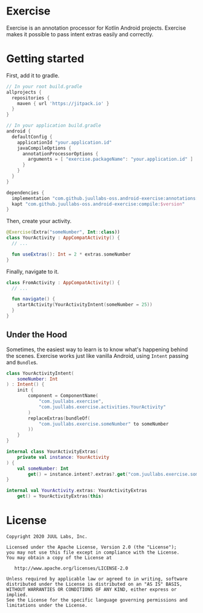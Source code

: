 # Exercise

Exercise is an annotation processor for Kotlin Android projects.
Exercise makes it possible to pass intent extras easily and correctly.

# Getting started

First, add it to gradle.

```gradle
// In your root build.gradle
allprojects {
  repositories {
    maven { url 'https://jitpack.io' }
  }
}

// In your application build.gradle
android {
  defaultConfig {
    applicationId "your.application.id"
    javaCompileOptions {
      annotationProcessorOptions {
        arguments = [ "exercise.packageName": "your.application.id" ]
      }
    }
  }
}

dependencies {
  implementation "com.github.juullabs-oss.android-exercise:annotations:$version"
  kapt "com.github.juullabs-oss.android-exercise:compile:$version"
}
```

Then, create your activity.

```kotlin
@Exercise(Extra("someNumber", Int::class))
class YourActivity : AppCompatActivity() {
  // ...

  fun useExtras(): Int = 2 * extras.someNumber
}
```

Finally, navigate to it.

```kotlin
class FromActivity : AppCompatActivity() {
  // ...

  fun navigate() {
    startActivity(YourActivityIntent(someNumber = 25))
  }
}
```
## Under the Hood

Sometimes, the easiest way to learn is to know what's happening behind the scenes.
Exercise works just like vanilla Android, using `Intent` passing and `Bundle`s.

```kotlin
class YourActivityIntent(
    someNumber: Int
) : Intent() {
    init {
        component = ComponentName(
            "com.juullabs.exercise",
            "com.juullabs.exercise.activities.YourActivity"
        )
        replaceExtras(bundleOf(
            "com.juullabs.exercise.someNumber" to someNumber
        ))
    }
}

internal class YourActivityExtras(
    private val instance: YourActivity
) {
    val someNumber: Int
        get() = instance.intent?.extras?.get("com.juullabs.exercise.someNumber") as Int
}

internal val YourActivity.extras: YourActivityExtras
    get() = YourActivityExtras(this)
```

# License

```
Copyright 2020 JUUL Labs, Inc.

Licensed under the Apache License, Version 2.0 (the "License");
you may not use this file except in compliance with the License.
You may obtain a copy of the License at

   http://www.apache.org/licenses/LICENSE-2.0

Unless required by applicable law or agreed to in writing, software
distributed under the License is distributed on an "AS IS" BASIS,
WITHOUT WARRANTIES OR CONDITIONS OF ANY KIND, either express or implied.
See the License for the specific language governing permissions and
limitations under the License.
```
